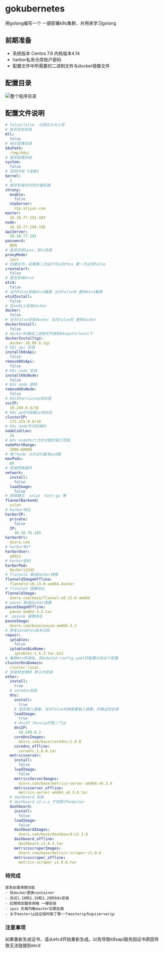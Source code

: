 # gokubernetes
用golang编写一个 一键部署k8s集群，并用来学习golang

## 前期准备
- 系统版本
    Centos 7.6 内核版本4.14
- harbor私有仓库账户密码
- 配置文件中所需要的二进制文件与docker镜像文件
## 配置目录
![整个程序目录](https://github.com/liichao/gokubernetes/blob/main/images/FileTree.jpg)
## 配置文件说明
```yaml
# false/false  记得区分大小写
# 是否全部安装
All:
  false
# 相关配置目录
k8sPath:
  /tmp/k8s/
# 是否配置系统
system:
  false
# 系统内核 3或者4
kernel:
  3
# 是否安装时间同步服务器
chrony:
  enable:
    false
  ntpServer:
    ntp.aliyun.com
master:
  10.10.77.191-193
node:
  10.10.77.194-196
apiServer:
  10.10.77.191
password:
  密码
# 是否启用ipvs，默认启用
proxyMode:
  ipvs
# 创建证书，如果第二次运行可以改为no 第一次必须false
createCert:
  false
# 是否安装etcd
etcd:
  false
# 当为false安装etcd集群 当为false时 删除etcd集群
etcdInstall:
  false
# 在node上安装docker
docker:
  false
# 当为false安装docker 当为false时 删除docker
dockerInstall:
  false
# docker的离线二进制文件放到k8spath/tools下
dockerInstalltgz:
  docker-18.09.6.tgz
# k8s api 安装
installK8sApi:
  false
removeK8sApi:
  false
# k8s node 安装
installK8sNode:
  false
# k8s node 删除
removeK8sNode:
  false
# k8s的serviceip地址段
svcIP:
  10.249.0.0/16
# k8s pod内容器ip地址段
clusterIP:
  172.235.0.0/16
# k8s node节点的掩码
nodeCidrLen:
  24
# k8s nodePort允许分配的端口范围
nodePortRange:
  2000-60000
# 单个node 允许运行最多pod数
maxPods:
  88
# 安装网络插件
network:
  install:
    false
  loadImage:
    false
# 网络模式  vxlan  host-gw 等
flannelBackend:
  vxlan
# harbor地址
harborIP:
  private:
    false
  IP:
    10.10.76.185
harborUrl:
  dzero.com
# harbor账户
harborUser:
  admin
# harbor密码
harborPwd:
  Harbor12345
# flanneld 离线docker镜像
flanneldImageOffline:
  flanneld-v0.13.0-amd64.docker
# flannled 镜像地址
flanneldImage:
  dzero.com/base/flannel:v0.13.0-amd64
# pause 离线docker镜像
pauseImageOffline:
  pause-amd64-3.2.tar
#  pasuse 镜像地址
pauseImage:
  dzero.com/base/pause-amd64:3.2
# 修复iptables版本过低
repair:
  iptables:
    false
  iptablesBinName:
    iptables-1.6.2.tar.bz2
# 集群dns的域名，在kubelet-config.yaml的配置也有这个配置
clusterDnsDomain:
  cluster.local.
# 安装其他增项 默认为安装 
other:
  install:
    true
  # coredns安装
  dns:
    install:
      true
    # 是否载入镜像，当为false时候需要载入镜像，并推送到仓库
    loadImage:
      true
    # dnsIP 为svcip的第二个ip
    dnsIP:
      10.249.0.2
    coreDnsImages:
      dzero.com/base/coredns:1.8.0
    coredns_offline:
      coredns_1.8.0.tar
  metricsserver:
    install:
      false
    loadImage:
      false
    metricsServerImages:
      dzero.com/base/metrics-server-amd64:v0.3.6
    metricsserver_offline:
      metrics-server-amd64_v0.3.6.tar
  # dashboard 安装
  # dashboard v2.x.x 不依赖于heapster
  dashboard:
    install:
      false
    loadImage:
      false
    dashboardImages:
      dzero.com/base/dashboard:v2.1.0
    dashboard_offline:
      dashboard_v2.0.4.tar
    metricsscraperImages:
      dzero.com/base/metrics-scraper:v1.0.6
    metricsscraper_offline:
      metrics-scraper_v1.0.6.tar
```

### 待完成
    紧急处理清理功能
    - 将docker更换container
    - 测试1.18和1.19和1.20的k8s安装
    - 后期规划服务网格 一键安装
    - ipvs 负载均衡master后期在做
    - 关于masterip这边临时取了第一个masterip为apiserverip


### 注意事项
如果重新生成证书，请从etcd开始重新生成。以免导致k8sapi服务因证书原因导致无法链接到etcd
